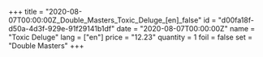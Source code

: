 +++
title = "2020-08-07T00:00:00Z_Double_Masters_Toxic_Deluge_[en]_false"
id = "d00fa18f-d50a-4d3f-929e-91f29141b1df"
date = "2020-08-07T00:00:00Z"
name = "Toxic Deluge"
lang = ["en"]
price = "12.23"
quantity = 1
foil = false
set = "Double Masters"
+++
